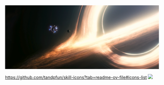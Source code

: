![pic](https://github.com/coreyjwang/coreyjwang/blob/main/pic.png?raw=true)

https://github.com/tandpfun/skill-icons?tab=readme-ov-file#icons-list
![](https://skillicons.dev/icons?i=py,c,cpp,matlab,pytorch,latex&perline=10&theme=light)
